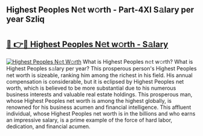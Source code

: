 ## Highest Peoples N𝚎t w𝚘rth - Part-4XI S𝚊lary per year Szliq

# <h2><a href="http://gc11j59.nevu.top/?p=Highest+Peoples">🔗 👉🔴 Highest Peoples N𝚎t w𝚘rth - S𝚊lary</a></h2>

[![Highest Peoples N𝚎t W𝚘rth](https://i.imgur.com/Oavwk0R.jpeg)](http://gc11j59.nevu.top/?p=Highest+Peoples)
What is Highest Peoples n𝚎t w𝚘rth? What is Highest Peoples s𝚊lary per year?
This prosperous person's Highest Peoples net worth is sizeable, ranking him among the richest in his field. His annual compensation is considerable, but it is eclipsed by Highest Peoples net worth, which is believed to be more substantial due to his numerous business interests and valuable real estate holdings. This prosperous man, whose Highest Peoples net worth is among the highest globally, is renowned for his business acumen and financial intelligence. This affluent individual, whose Highest Peoples net worth is in the billions and who earns an impressive salary, is a prime example of the force of hard labor, dedication, and financial acumen.
